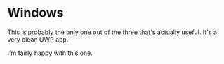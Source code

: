 # Windows
This is probably the only one out of the three that's actually useful. It's a very clean UWP app.

I'm fairly happy with this one.
